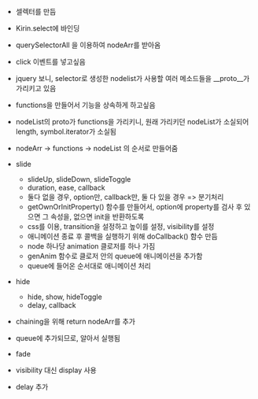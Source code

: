 * 셀렉터를 만듬
* Kirin.select에 바인딩
* querySelectorAll 을 이용하여 nodeArr를 받아옴

* click 이벤트를 넣고싶음
* jquery 보니, selector로 생성한 nodelist가 사용할 여러 메소드들을 __proto__가 가리키고 있음
* functions을 만들어서 기능을 상속하게 하고싶음
* nodeList의 proto가 functions을 가리키니, 원래 가리키던 nodeList가 소실되어 length, symbol.iterator가 소실됨
* nodeArr -> functions -> nodeList 의 순서로 만들어줌

* slide
    * slideUp, slideDown, slideToggle
    * duration, ease, callback
    * 둘다 없을 경우, option만, callback만, 둘 다 있을 경우 => 분기처리
    * getOwnOrInitProperty() 함수를 만들어서, option에 property를 검사 후 있으면 그 속성을, 없으면 init을 반환하도록
    * css를 이용, transition을 설정하고 높이를 설정, visibility를 설정
    * 애니메이션 종료 후 콜백을 실행하기 위해 doCallback() 함수 만듬
    * node 하나당 animation 클로저를 하나 가짐
    * genAnim 함수로 클로저 안의 queue에 애니메이션을 추가함
    * queue에 들어온 순서대로 애니메이션 처리

* hide
    * hide, show, hideToggle
    * delay, callback

* chaining을 위해 return nodeArr를 추가
* queue에 추가되므로, 알아서 실행됨

* fade

* visibility 대신 display 사용

* delay 추가
